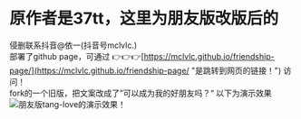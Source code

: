 # 原作者是37tt，这里为朋友版改版后的
侵删联系抖音@依一(抖音号mclvlc.)<br>
部署了github page，可通过 👉👉👉[https://mclvlc.github.io/friendship-page/](https://mclvlc.github.io/friendship-page/ "是跳转到网页的链接！") 访问！<br>
fork的一个旧版，把文案改成了”可以成为我的好朋友吗？“
以下为演示效果
![朋友版tang-love的演示效果！](https://github.com/mclvlc/friendship-page/blob/b5f36a8e920f6bd6108a5d1b51dc05e4b81cda19/friendship.png "朋友版tang-love的演示效果！") 

